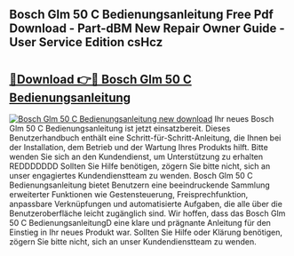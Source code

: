 ## Bosch Glm 50 C Bedienungsanleitung Free Pdf Download - Part-dBM New Repair Owner Guide - User Service Edition csHcz

# <h2><a href="http://df0l8c.blite.top/?on=Bosch+Glm+50+C+Bedienungsanleitung">🔗Download 👉🔴 Bosch Glm 50 C Bedienungsanleitung</a></h2>

[![Bosch Glm 50 C Bedienungsanleitung new download](https://i.imgur.com/lujVjoI.png)](http://df0l8c.blite.top/?on=Bosch+Glm+50+C+Bedienungsanleitung)
Ihr neues Bosch Glm 50 C Bedienungsanleitung ist jetzt einsatzbereit. Dieses Benutzerhandbuch enthält eine Schritt-für-Schritt-Anleitung, die Ihnen bei der Installation, dem Betrieb und der Wartung Ihres Produkts hilft. Bitte wenden Sie sich an den Kundendienst, um Unterstützung zu erhalten REDDDDDDD Sollten Sie Hilfe benötigen, zögern Sie bitte nicht, sich an unser engagiertes Kundendienstteam zu wenden. Bosch Glm 50 C Bedienungsanleitung bietet Benutzern eine beeindruckende Sammlung erweiterter Funktionen wie Gestensteuerung, Freisprechfunktion, anpassbare Verknüpfungen und automatisierte Aufgaben, die alle über die Benutzeroberfläche leicht zugänglich sind. Wir hoffen, dass das Bosch Glm 50 C BedienungsanleitungD eine klare und prägnante Anleitung für den Einstieg in Ihr neues Produkt war. Sollten Sie Hilfe oder Klärung benötigen, zögern Sie bitte nicht, sich an unser Kundendienstteam zu wenden.
